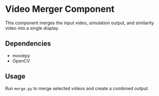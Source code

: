 # Video Merger Component
This component merges the input video, simulation output, and similarity video into a single display.

## Dependencies
- moviepy
- OpenCV

## Usage
Run `merge.py` to merge selected videos and create a combined output.
